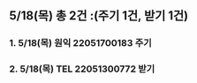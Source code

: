 ## 5/18(목) 총 2건 :(주기 1건, 받기 1건)

### 1. 5/18(목) 원익 22051700183 주기
### 2. 5/18(목) TEL 22051300772 받기
